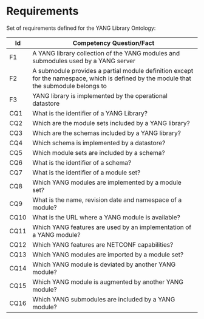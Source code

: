 # Requirements

Set of requirements defined for the YANG Library Ontology:

| Id  | Competency Question/Fact                                                                                                   |
|-----|----------------------------------------------------------------------------------------------------------------------------|
| F1  | A YANG library collection of the YANG modules and submodules used by a YANG server                                         |
| F2  | A submodule provides a partial module definition except for the namespace, which is defined by the module that the submodule belongs to |
| F3  | YANG library is implemented by the operational datastore |
| CQ1 | What is the identifier of a YANG Library?                                                                                  |
| CQ2 | Which are the module sets included by a YANG library?                                                                      |
| CQ3 | Which are the schemas included by a YANG library?                                                                          |
| CQ4 | Which schema is implemented by a datastore?                                                                                |
| CQ5 | Which module sets are included by a schema?                                                                                |
| CQ6 | What is the identifier of a schema?                                                                                        |
| CQ7 | What is the identifier of a module set?                                                                                    |
| CQ8 | Which YANG modules are implemented by a module set?                                                                        |
| CQ9 | What is the name, revision date and namespace of a module?                                                                 |
| CQ10| What is the URL where a YANG module is available?                                                                          |
| CQ11| Which YANG features are used by an implementation of a YANG module?                                                        |
| CQ12| Which YANG features are NETCONF capabilities?                                                                              |
| CQ13| Which YANG modules are imported by a module set?                                                                           |
| CQ14| Which YANG module is deviated by another YANG module?                                                                      |
| CQ15| Which YANG module is augmented by another YANG module?                                                                     |
| CQ16| Which YANG submodules are included by a YANG module?                                                                       |

